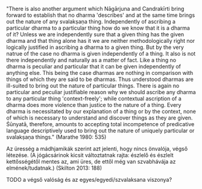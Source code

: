 "There is also another argument which Nāgārjuna and Candrakīrti bring forward to establish that no dharma 'describes' and at the same time brings out the nature of any svalakṣaṇa thing. Independently of ascribing a particular dharma to a particular thing how do we know that it is a dharma of it? Unless we are independently sure that a given thing has the given dharma and that thing alone has it we are neither methodologically right nor logically justified in ascribing a dharma to a given thing. But by the very natrue of the case no dharma is given independently of a thing. It also is not there independently and naturally as a matter of fact. Like a thing no dharma is peculiar and particular that it can be given independently of anything else. This being the case dharmas are nothing in comparison with things of which they are said to be dharmas. Thus understood dharmas are ill-suited to bring out the nature of particular things. There is again no particular and peculiar justifiable reason why we should ascribe any dharma to any particular thing 'context-freely'; while contextual ascription of a dharma does more violence than justice to the nature of a thing. Every dharma is necessitated by our explanation of a thing or by the context, none of which is necessary to understand and discover things as they are given. Śūnyatā, therefore, amounts to accepting total incompetence of predicative language descriptively used to bring out the nature of uniquely particular or svalakṣaṇa things." (Marathe 1980: 535)


Az üresség a mádhjamikák szerint azt jelenti, hogy nincs önvalója, végső létezése. (A jógácsárinok kicsit változtatnak rajta: észlelő és észlelt kettősségétől mentes az, ami üres, de ettől még van szvabhávája az elmének/tudatnak.) (Skilton 2013: 188)

TODO a végső valóság és az egyes/egyedi/szvalaksana viszonya?
